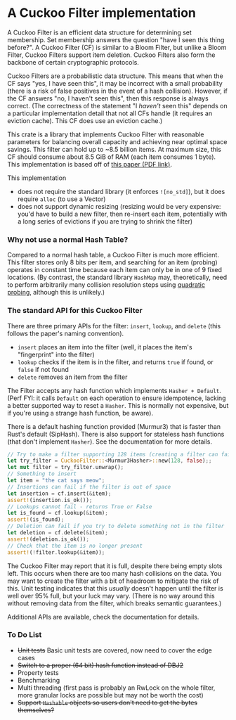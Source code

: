# A Cuckoo Filter implementation

A Cuckoo Filter is an efficient data structure for determining set membership. Set membership answers the question "have I seen this thing before?". A Cuckoo Filter (CF) is similar to a Bloom Filter, but unlike a Bloom Filter, Cuckoo Filters support item deletion. Cuckoo Filters also form the backbone of certain cryptographic protocols.

Cuckoo Filters are a probabilistic data structure. This means that when the CF says "yes, I have seen this", it may be incorrect with a small probability (there is a risk of false positives in the event of a hash collision). However, if the CF answers "no, I haven't seen this", then this response is always correct. (The correctness of the statement "I _haven't_ seen this" depends on a particular implementation detail that not all CFs handle (it requires an eviction cache). This CF does use an eviction cache.)  

This crate is a library that implements Cuckoo Filter with reasonable parameters for balancing overall capacity and achieving near optimal space savings. This filter can hold up to ~8.5 billion items. At maximum size, this CF should consume about 8.5 GiB of RAM (each item consumes 1 byte). This implementation is based off of [this paper (PDF link)](https://www.cs.cmu.edu/~binfan/papers/conext14_cuckoofilter.pdf).

This implementation
- does not require the standard library (it enforces `![no_std]`), but it does require `alloc` (to use a Vector)
- does not support dynamic resizing (resizing would be very expensive: you'd have to build a new filter, then re-insert each item, potentially with a long series of evictions if you are trying to shrink the filter)

### Why not use a normal Hash Table?

Compared to a normal hash table, a Cuckoo Filter is much more efficient. This filter stores only 8 bits per item, and searching for an item (probing) operates in constant time because each item can only be in one of 9 fixed locations. (By contrast, the standard library `HashMap` may, theoretically, need to perform arbitrarily many collision resolution steps using [quadratic probing](https://en.wikipedia.org/wiki/Quadratic_probing), although this is unlikely.)

### The standard API for this Cuckoo Filter

There are three primary APIs for the filter: `insert`, `lookup`, and `delete` (this follows the paper's naming convention). 

- `insert` places an item into the filter (well, it places the item's "fingerprint" into the filter)
- `lookup` checks if the item is in the filter, and returns `true` if found, or `false` if not found
- `delete` removes an item from the filter

The Filter accepts any hash function which implements `Hasher + Default`. (Perf FYI: it calls `Default` on each operation to ensure idempotence, lacking a better supported way to reset a `Hasher`. This is normally not expensive, but if you're using a strange hash function, be aware).

There is a default hashing function provided (Murmur3) that is faster than Rust's default (SipHash). There is also support for stateless hash functions (that don't implement `Hasher`). See the documentation for more details.

```rust
// Try to make a filter supporting 128 items (creating a filter can fail if you try to request more than item limit of ~8 billion)
let try_filter = CuckooFilter::<Murmur3Hasher>::new(128, false);;
let mut filter = try_filter.unwrap();
// Something to insert
let item = "the cat says meow";
// Insertions can fail if the filter is out of space
let insertion = cf.insert(&item);
assert!(insertion.is_ok());
// Lookups cannot fail - returns True or False
let is_found = cf.lookup(&item);
assert!(is_found);
// Deletion can fail if you try to delete something not in the filter 
let deletion = cf.delete(&item);
assert!(deletion.is_ok());
// Check that the item is no longer present
assert!(!filter.lookup(&item));
```

The Cuckoo Filter may report that it is full, despite there being empty slots left. This occurs when there are too many hash collisions on the data. You may want to create the filter with a bit of headroom to mitigate the risk of this. Unit testing indicates that this _usually_ doesn't happen until the filter is well over 95% full, but your luck may vary. (There is no way around this without removing data from the filter, which breaks semantic guarantees.)

Additional APIs are available, check the documentation for details.

### To Do List

- ~~Unit tests~~ Basic unit tests are covered, now need to cover the edge cases
- ~~Switch to a proper (64 bit) hash function instead of DBJ2~~
- Property tests
- Benchmarking
- Multi threading (first pass is probably an RwLock on the whole filter, more granular locks are possible but may not be worth the cost)
- ~~Support `Hashable` objects so users don't need to get the bytes themselves?~~